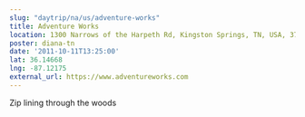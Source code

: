 ```yaml
---
slug: "daytrip/na/us/adventure-works"
title: Adventure Works
location: 1300 Narrows of the Harpeth Rd, Kingston Springs, TN, USA, 37082
poster: diana-tn
date: '2011-10-11T13:25:00'
lat: 36.14668
lng: -87.12175
external_url: https://www.adventureworks.com
---
```


Zip lining through the woods
